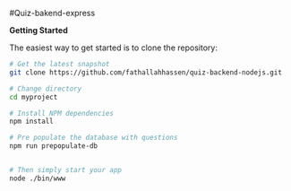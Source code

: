 #Quiz-bakend-express

**Getting Started**

The easiest way to get started is to clone the repository:

```bash
# Get the latest snapshot
git clone https://github.com/fathallahhassen/quiz-backend-nodejs.git

# Change directory
cd myproject

# Install NPM dependencies
npm install

# Pre populate the database with questions
npm run prepopulate-db


# Then simply start your app
node ./bin/www
```

